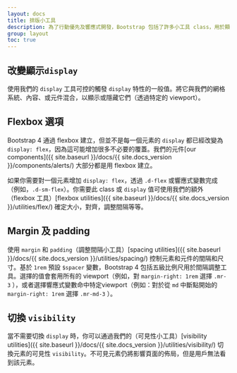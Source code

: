 ```yaml
---
layout: docs
title: 排版小工具
description: 為了行動優先及響應式開發，Bootstrap 包括了許多小工具 class，用於顯示、隱藏、對齊、和調整內容。
group: layout
toc: true
---
```


## 改變顯示`display`

使用我們的 `display` 工具可控的觸發 `display` 特性的一般值。將它與我們的網格系統、內容、或元件混合，以顯示或隱藏它們（透過特定的 viewport）。

## Flexbox 選項

Bootstrap 4 通過 flexbox 建立，但並不是每一個元素的 `display` 都已經改變為 `display: flex`，因為這可能增加很多不必要的覆蓋。我們的元件[our components]({{ site.baseurl }}/docs/{{ site.docs_version }}/components/alerts/) 大部分都是用 flexbox 建立。

如果你需要對一個元素增加 `display: flex`，透過 `.d-flex` 或響應式變數完成（例如，`.d-sm-flex`）。你需要此 class 或 `display` 值可使用我們的額外（flexbox 工具）[flexbox utilities]({{ site.baseurl }}/docs/{{ site.docs_version }}/utilities/flex/) 確定大小，對齊，調整間隔等等。


## Margin 及 padding

使用 `margin` 和 `padding`（調整間隔小工具）[spacing utilities]({{ site.baseurl }}/docs/{{ site.docs_version }}/utilities/spacing/) 控制元素和元件的間隔和尺寸。基於 `1rem` 預設 `$spacer` 變數，Bootstrap 4 包括五級比例尺用於間隔調整工具。選擇的值會套用所有的 viewport（例如，對 `margin-right: 1rem` 選擇 `.mr-3` ），或者選擇響應式變數命中特定viewport（例如：對於從 `md` 中斷點開始的 `margin-right: 1rem` 選擇 `.mr-md-3` ）。

## 切換 `visibility`

當不需要切換 `display` 時，你可以通過我們的（可見性小工具）[visibility utilities]({{ site.baseurl }}/docs/{{ site.docs_version }}/utilities/visibility/) 切換元素的可見性 `visibility`。不可見元素仍將影響頁面的佈局，但是用戶無法看到該元素。
